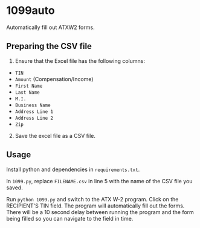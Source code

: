 # 1099auto
Automatically fill out ATXW2 forms.

## Preparing the CSV file
1. Ensure that the Excel file has the following columns:
- `TIN`
- `Amount` (Compensation/Income)
- `First Name`
- `Last Name`
- `M.I.`
- `Business Name`
- `Address Line 1`
- `Address Line 2`
- `Zip`

2. Save the excel file as a CSV file.

## Usage
Install python and dependencies in `requirements.txt`.

In `1099.py`, replace `FILENAME.csv` in line 5 with the name of the CSV file you saved.

Run `python 1099.py` and switch to the ATX W-2 program. Click on the RECIPIENT'S TIN field. The program will automatically fill out the forms. There will be a 10 second delay between running the program and the form being filled so you can navigate to the field in time.